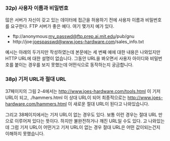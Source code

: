 ### 32p) 사용자 이름과 비밀번호

많은 서버가 자신이 갖고 있는 데이터에 접근을 허용하기 전에 사용자 이름과 비밀번호를 요구한다.
FTP 서버가 좋은 예다. 여기 몇가지 예가 있다.

- ftp://anonymous:my_passwd@ftp.prep.ai.mit.edu/pub/gnu
- http://joe:joespasswd@www.joes-hardware.com/sales_info.txt

예시는 아래의 두가지만 작성하였는데 본문에는 세 번째 예에 대한 내용은 나와있지만 HTTP URL에 대한 설명이 없습니다.
그동안 URL을 봐오면서 사용자 아이디와 비밀번호를 붙이는 경우를 보지 못했는데 어떤식으로 동작하는지 궁금합니다.


### 38p) 기저 URL과 절대 URL

37페이지의 그림 2-4에서는
http://www.joes-hardware.com/tools.html 이 기저 URL이 되고, 
./hammers.html 이 상대 URL이 되어 최종적으로는 http://www.joes-hardware.com/hammers.html 이 새로운 절대 URL이 된다고 나와있습니다.

그리고 38페이지에서는
기저 URL이 없는 경우도 있다. 보통 이런 경우는 절대 URL 만으로 이루어져 있다는 뜻이다. 하지만 불완전하거나 깨진 URL일 수도 있다.
고 나와있는데 그럼 기저 URL이 어떤거고 기저 URL이 없는 경우 절대 URL은 어떤 값이되는건지 이해하지 못했습니다.
